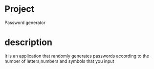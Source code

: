 # Project
Password generator

# description
It is an application that randomly generates passwords according to the number of letters,numbers and symbols that you input